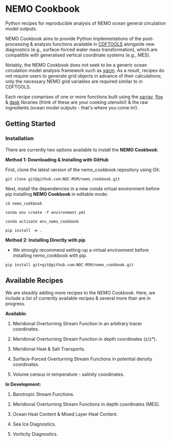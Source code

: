 # **NEMO Cookbook**

Python recipes for reproducible analysis of NEMO ocean general circulation model outputs.

NEMO Cookbook aims to provide Python implementations of the post-processing & analysis functions available in [CDFTOOLS](https://github.com/meom-group/CDFTOOLS/tree/master) alongside new diagnostics (e.g., surface-forced water mass transformation), which are compatible with generalised vertical coordinate systems (e.g., MES).

Notably, the NEMO Cookbook does not seek to be a generic ocean circulation model analysis framework such as [xgcm](https://xgcm.readthedocs.io/en/latest/). As a result, recipes do not require users to generate grid objects in advance of their calculations; only the necessary NEMO grid variables are required similar to in CDFTOOLS.

Each recipe comprises of one or more functions built using the [xarray](https://xarray.dev), [flox](https://flox.readthedocs.io/en/latest/) & [dask](https://www.dask.org) libraries (think of these are your cooking utensils!) & the raw ingredients (ocean model outputs - that's where you come in!).

## **Getting Started**

### **Installation**

There are currently two options available to install the **NEMO Cookbook**:

**Method 1: Downloading & Installing with GitHub**

First, clone the latest version of the nemo_cookbook repository using Git:
```{bash}
git clone git@github.com:NOC-MSM/nemo_cookbook.git
```

Next, install the dependencies in a new conda virtual environment before pip installing **NEMO Cookbook** in editable mode:
```{bash}
cd nemo_cookbook

conda env create -f environment.yml

conda activate env_nemo_cookbook

pip install -e .
```

**Method 2: Installing Directly with pip**

- We strongly recommend setting-up a virtual environment before installing nemo_cookbook with pip.

```{bash}
pip install git+git@github.com:NOC-MSM/nemo_cookbook.git
```

## **Available Recipes**

We are steadily adding more recipes to the NEMO Cookbook. Here, we include a list of currently available recipes & several more than are in progress.

**Available:**

1. Meridional Overturning Stream Function in an arbitrary tracer coordinates.

2. Meridional Overturning Stream Function in depth coordinates (z/z*).

3. Meridional Heat & Salt Transports.

4. Surface-Forced Overturning Stream Functions in potential density coordinates.

5. Volume census in temperature - salinity coordinates.

**In Development:**

1. Barotropic Stream Functions.

2. Meridional Overturning Stream Functions in depth coordinates (MES).

3. Ocean Heat Content & Mixed Layer Heat Content. 

4. Sea Ice Diagnostics.

5. Vorticity Diagnostics.